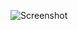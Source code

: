 ![Screenshot](https://raw.githubusercontent.com/Cryakl/Ultimate-RAT-Collection/refs/heads/main/RevengeRat/Revenge-RAT%20v0.3/Screenshot.png)
